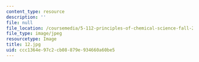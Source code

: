 ```yaml
---
content_type: resource
description: ''
file: null
file_location: /coursemedia/5-112-principles-of-chemical-science-fall-2005/ccc1364e97c2cb08879e934660a60be5_12.jpg
file_type: image/jpeg
resourcetype: Image
title: 12.jpg
uid: ccc1364e-97c2-cb08-879e-934660a60be5
---
```

